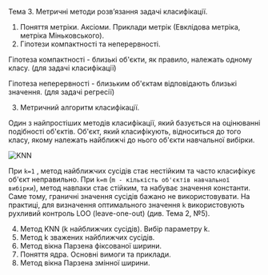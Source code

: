 Тема 3. Метричні методи розв’язання задачі класифікації.
1.	Поняття метріки. Аксіоми. Приклади метрік (Евклідова метріка, метріка Міньковського).
2.	Гіпотези компактності та неперервності.

Гіпотеза компактності - близькі об'єкти, як правило, належать одному класу. (для задачі класифікації)

Гіпотеза неперервності - близьким об'єктам відповідають близькі значення. (для задачі регресії)

3.	Метричний алгоритм класифікації.

Один з найпростіших методів класифікації, який базується на оцінюванні подібності об'єктів. Об'єкт, який класифікують, відноситься до того класу, якому належать найближчі до нього об'єкти навчальної вибірки.

![KNN](http://www.machinelearning.ru/mimetex/?a(u)%20=%20\mathrm{arg}\max_{y\in%20Y}%20\sum_{i=1}^m%20\bigl[%20x_{i;%20u}=y%20\bigr]%20w(i,u),)

При `k=1` , метод найближчих сусідів стає нестійким та часто класифікує об'єкт неправильно. При `k=m` (`m - кількість об'єктів навчальної вибірки`), метод навпаки стає стійким, та набуває значення константи. Саме тому, граничні значення сусідів бажано не використовувати. На практиці, для визначення оптимального значення `k` використовують рухливий контроль LOO (leave-one-out) (див. Тема 2, №5).

4.	Метод KNN (k найближчих сусідів). Вибір параметру k.
5.	Метод k зважених найближчих сусідів.
6.	Метод вікна Парзена фіксованої ширини.
7.	Поняття ядра. Основні вимоги та приклади.
8.	Метод вікна Парзена змінної ширини.
